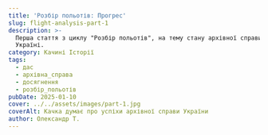 ```yaml
---
title: 'Розбір польотів: Прогрес'
slug: flight-analysis-part-1
description: >-
  Перша стаття з циклу "Розбір польотів", на тему стану архівної справи в
  Україні.
category: Качині Історії
tags:
  - дас
  - архівна_справа
  - досягнення
  - розбір_польотів
pubDate: 2025-01-10
cover: ../../assets/images/part-1.jpg
coverAlt: Качка думає про успіхи архівної справи України
author: Олександр Т.
---
```


